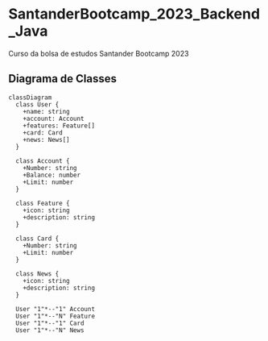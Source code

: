 # SantanderBootcamp_2023_Backend_Java
Curso da bolsa de estudos Santander Bootcamp 2023
## Diagrama de Classes
```mermaid
classDiagram
  class User {
    +name: string
    +account: Account
    +features: Feature[]
    +card: Card
    +news: News[]
  }

  class Account {
    +Number: string
    +Balance: number
    +Limit: number
  }

  class Feature {
    +icon: string
    +description: string
  }

  class Card {
    +Number: string
    +Limit: number
  }

  class News {
    +icon: string
    +description: string
  }

  User "1"*--"1" Account
  User "1"*--"N" Feature
  User "1"*--"1" Card
  User "1"*--"N" News
```
